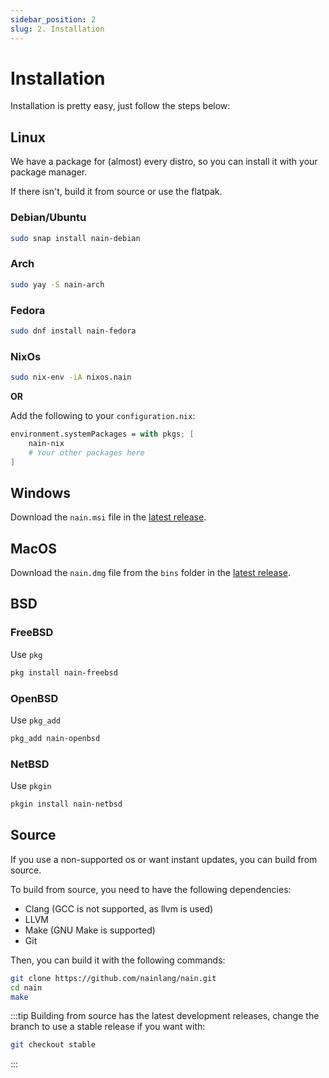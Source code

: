 ```yaml
---
sidebar_position: 2
slug: 2. Installation
---
```


# Installation

Installation is pretty easy, just follow the steps below:

## Linux

We have a package for (almost) every distro, so you can install it with your package manager.

If there isn't, build it from source or use the flatpak.

### Debian/Ubuntu

```bash
sudo snap install nain-debian
```

### Arch

```bash
sudo yay -S nain-arch
```

### Fedora

```bash
sudo dnf install nain-fedora
```

### NixOs

```bash
sudo nix-env -iA nixos.nain
```

**OR**

Add the following to your `configuration.nix`:

```nix
environment.systemPackages = with pkgs; [
    nain-nix
    # Your other packages here
]
```

## Windows

Download the `nain.msi` file in the [latest release](https://github.com/nainlang/nain/releases/latest).

## MacOS

Download the `nain.dmg` file from the `bins` folder in the [latest release](https://github.com/nainlang/nain/releases/latest).

## BSD

### FreeBSD

Use `pkg`

```sh
pkg install nain-freebsd
```

### OpenBSD

Use `pkg_add`

```sh
pkg_add nain-openbsd
```

### NetBSD

Use `pkgin`

```sh
pkgin install nain-netbsd
```

## Source

If you use a non-supported os or want instant updates, you can build from source.

To build from source, you need to have the following dependencies:

-   Clang (GCC is not supported, as llvm is used)
-   LLVM
-   Make (GNU Make is supported)
-   Git

Then, you can build it with the following commands:

```bash
git clone https://github.com/nainlang/nain.git
cd nain
make
```

:::tip
Building from source has the latest development releases, change the branch to use a stable release if you want with:

```bash
git checkout stable
```

:::
